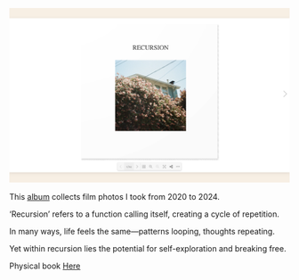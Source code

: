 ![](https://raw.githubusercontent.com/Jiaaming/blogImage/main/pic/!%5B20250318133610%5D(httpsraw.githubusercontent.comJiaamingblogImagemainpic20250318133610.png).png)
 
This [album](https://recursion.jamesliu.space/) collects film photos I took from 2020 to 2024. 

‘Recursion’ refers to a function calling itself, creating a cycle of repetition.   

In many ways, life feels the same—patterns looping, thoughts repeating.     

Yet within recursion lies the potential for self-exploration and breaking free.    

Physical book [Here](https://www.blurb.com/bookstore/invited/10568546/843f809f78014e73278d1538138674e63aae2568)

